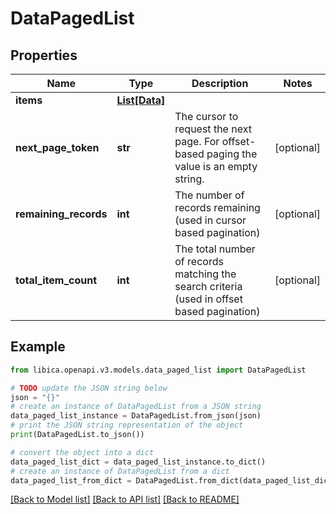 # DataPagedList


## Properties

Name | Type | Description | Notes
------------ | ------------- | ------------- | -------------
**items** | [**List[Data]**](Data.md) |  | 
**next_page_token** | **str** | The cursor to request the next page. For offset-based paging the value is an empty string. | [optional] 
**remaining_records** | **int** | The number of records remaining (used in cursor based pagination) | [optional] 
**total_item_count** | **int** | The total number of records matching the search criteria (used in offset based pagination) | [optional] 

## Example

```python
from libica.openapi.v3.models.data_paged_list import DataPagedList

# TODO update the JSON string below
json = "{}"
# create an instance of DataPagedList from a JSON string
data_paged_list_instance = DataPagedList.from_json(json)
# print the JSON string representation of the object
print(DataPagedList.to_json())

# convert the object into a dict
data_paged_list_dict = data_paged_list_instance.to_dict()
# create an instance of DataPagedList from a dict
data_paged_list_from_dict = DataPagedList.from_dict(data_paged_list_dict)
```
[[Back to Model list]](../README.md#documentation-for-models) [[Back to API list]](../README.md#documentation-for-api-endpoints) [[Back to README]](../README.md)


